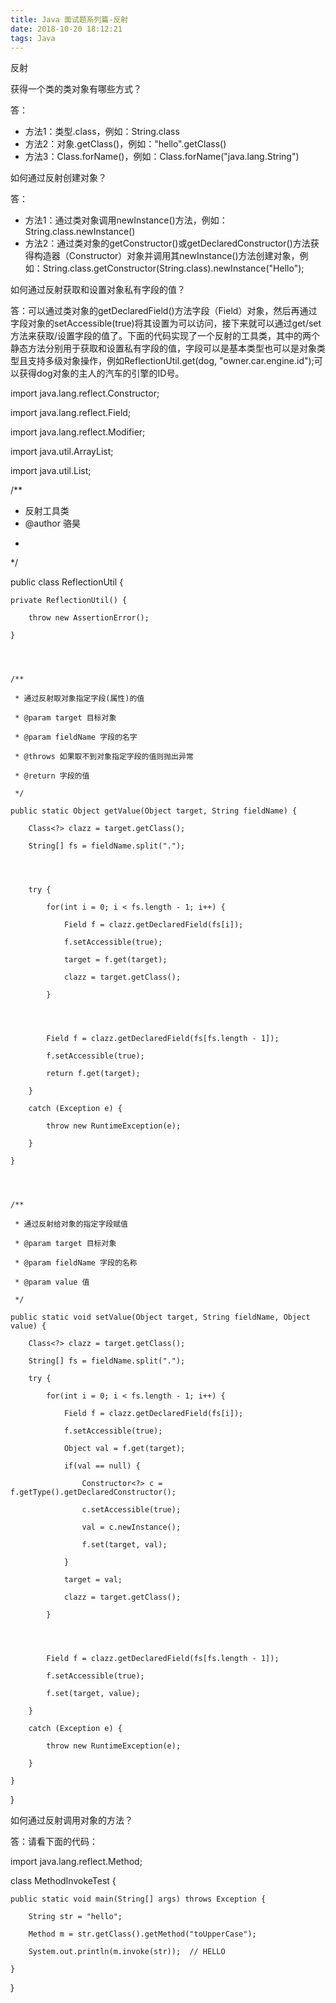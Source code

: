 ```yaml
---
title: Java 面试题系列篇-反射
date: 2018-10-20 18:12:21
tags: Java
---
```


反射 

获得一个类的类对象有哪些方式？ 

答： 

- 方法1：类型.class，例如：String.class 
- 方法2：对象.getClass()，例如："hello".getClass() 
- 方法3：Class.forName()，例如：Class.forName("java.lang.String")

如何通过反射创建对象？

 答： 

- 方法1：通过类对象调用newInstance()方法，例如：String.class.newInstance() 
- 方法2：通过类对象的getConstructor()或getDeclaredConstructor()方法获得构造器（Constructor）对象并调用其newInstance()方法创建对象，例如：String.class.getConstructor(String.class).newInstance("Hello");

如何通过反射获取和设置对象私有字段的值？

 答：可以通过类对象的getDeclaredField()方法字段（Field）对象，然后再通过字段对象的setAccessible(true)将其设置为可以访问，接下来就可以通过get/set方法来获取/设置字段的值了。下面的代码实现了一个反射的工具类，其中的两个静态方法分别用于获取和设置私有字段的值，字段可以是基本类型也可以是对象类型且支持多级对象操作，例如ReflectionUtil.get(dog, "owner.car.engine.id");可以获得dog对象的主人的汽车的引擎的ID号。

import java.lang.reflect.Constructor;

import java.lang.reflect.Field;

import java.lang.reflect.Modifier;

import java.util.ArrayList;

import java.util.List;

 

/**

- 反射工具类
- @author 骆昊

 *

 */

public class ReflectionUtil {

 

    private ReflectionUtil() {
    
        throw new AssertionError();
    
    }

 


    /**
    
     * 通过反射取对象指定字段(属性)的值
    
     * @param target 目标对象
    
     * @param fieldName 字段的名字
    
     * @throws 如果取不到对象指定字段的值则抛出异常
    
     * @return 字段的值
    
     */
    
    public static Object getValue(Object target, String fieldName) {
    
        Class<?> clazz = target.getClass();
    
        String[] fs = fieldName.split(".");

 


        try {
    
            for(int i = 0; i < fs.length - 1; i++) {
    
                Field f = clazz.getDeclaredField(fs[i]);
    
                f.setAccessible(true);
    
                target = f.get(target);
    
                clazz = target.getClass();
    
            }

 


            Field f = clazz.getDeclaredField(fs[fs.length - 1]);
    
            f.setAccessible(true);
    
            return f.get(target);
    
        }
    
        catch (Exception e) {
    
            throw new RuntimeException(e);
    
        }
    
    }

 


    /**
    
     * 通过反射给对象的指定字段赋值
    
     * @param target 目标对象
    
     * @param fieldName 字段的名称
    
     * @param value 值
    
     */
    
    public static void setValue(Object target, String fieldName, Object value) {
    
        Class<?> clazz = target.getClass();
    
        String[] fs = fieldName.split(".");
    
        try {
    
            for(int i = 0; i < fs.length - 1; i++) {
    
                Field f = clazz.getDeclaredField(fs[i]);
    
                f.setAccessible(true);
    
                Object val = f.get(target);
    
                if(val == null) {
    
                    Constructor<?> c = f.getType().getDeclaredConstructor();
    
                    c.setAccessible(true);
    
                    val = c.newInstance();
    
                    f.set(target, val);
    
                }
    
                target = val;
    
                clazz = target.getClass();
    
            }

 


            Field f = clazz.getDeclaredField(fs[fs.length - 1]);
    
            f.setAccessible(true);
    
            f.set(target, value);
    
        }
    
        catch (Exception e) {
    
            throw new RuntimeException(e);
    
        }
    
    }

 


}

如何通过反射调用对象的方法？

 答：请看下面的代码：

import java.lang.reflect.Method;

 

class MethodInvokeTest {

 

    public static void main(String[] args) throws Exception {
    
        String str = "hello";
    
        Method m = str.getClass().getMethod("toUpperCase");
    
        System.out.println(m.invoke(str));  // HELLO
    
    }

}